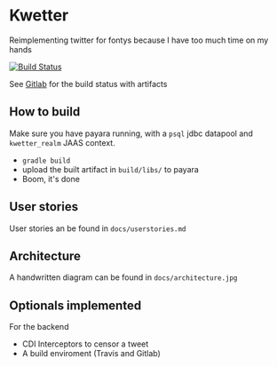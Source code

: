 # Kwetter

Reimplementing twitter for fontys because I have too much time on my hands

[![Build Status](https://travis-ci.org/Requinard/s6-jea.svg?branch=master)](https://travis-ci.org/Requinard/s6-jea)

See [Gitlab](https://gitlab.com/Requinard/s6-jea/pipelines) for the build status with artifacts

## How to build

Make sure  you have payara running, with a `psql` jdbc datapool and `kwetter_realm` JAAS context.

- `gradle build`
- upload the built artifact in `build/libs/` to payara
- Boom, it's done

## User stories

User stories an be found in `docs/userstories.md`

## Architecture

A handwritten diagram can be found in `docs/architecture.jpg`

## Optionals implemented

For the backend

- CDI Interceptors to censor a tweet
- A build enviroment (Travis and Gitlab)

